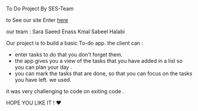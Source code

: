 To Do Project By SES-Team

to See our site Enter [here]()

our team :
Sara Saeed
Enass Kmal
Sabeel Halabi


Our project is to build a basic To-do app.
the client can :
* enter tasks to do that you don't forget them.
* the app gives you a view of the tasks that you have added in a list so you can plan your day .
* you can mark the tasks that are done, so that you can focus on the tasks you have left.
we used.

 it was very challenging to code on exiting code . 

 HOPE YOU LIKE IT ! :heart:
